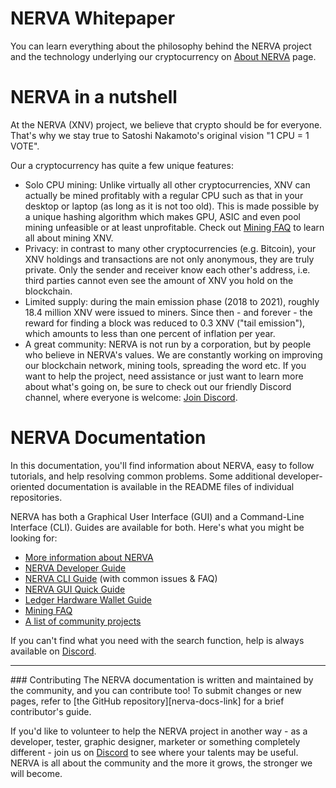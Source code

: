 # NERVA Whitepaper
You can learn everything about the philosophy behind the NERVA project and the technology underlying our cryptocurrency on [About NERVA](about/) page.

# NERVA in a nutshell
At the NERVA (XNV) project, we believe that crypto should be for everyone. That's why we stay true to Satoshi Nakamoto's original vision "1 CPU = 1 VOTE".

Our a cryptocurrency has quite a few unique features:

* Solo CPU mining: Unlike virtually all other cryptocurrencies, XNV can actually be mined profitably with a regular CPU such as that in your desktop or laptop (as long as it is not too old). This is made possible by a unique hashing algorithm which makes GPU, ASIC and even pool mining unfeasible or at least unprofitable. Check out [Mining FAQ](guides/mining/) to learn all about mining XNV.
* Privacy: in contrast to many other cryptocurrencies (e.g. Bitcoin), your XNV holdings and transactions are not only anonymous, they are truly private. Only the sender and receiver know each other's address, i.e. third parties cannot even see the amount of XNV you hold on the blockchain.
* Limited supply: during the main emission phase (2018 to 2021), roughly 18.4 million XNV were issued to miners. Since then - and forever - the reward for finding a block was reduced to 0.3 XNV ("tail emission"), which amounts to less than one percent of inflation per year.
* A great community: NERVA is not run by a corporation, but by people who believe in NERVA's values. We are constantly working on improving our blockchain network, mining tools, spreading the word etc. If you want to help the project, need assistance or just want to learn more about what's going on, be sure to check out our friendly Discord channel, where everyone is welcome: [Join Discord][nerva-discord-link].

# NERVA Documentation
In this documentation, you'll find information about NERVA, easy to follow tutorials, and help resolving common problems. Some additional developer-oriented documentation is available in the README files of individual repositories.

NERVA has both a Graphical User Interface (GUI) and a Command-Line Interface (CLI). Guides are available for both. Here's what you might be looking for:

* [More information about NERVA](about/)
* [NERVA Developer Guide](guides/develop/)
* [NERVA CLI Guide](guides/cli/) (with common issues & FAQ)
* [NERVA GUI Quick Guide](guides/gui/)
* [Ledger Hardware Wallet Guide](guides/ledger/)
* [Mining FAQ](guides/mining/)
* [A list of community projects](projects/)

If you can't find what you need with the search function, help is always available on [Discord][nerva-discord-link].

<hr>
### Contributing
The NERVA documentation is written and maintained by the community, and you can contribute too! To submit changes or new pages, refer to [the GitHub repository][nerva-docs-link] for a brief contributor's guide.

If you'd like to volunteer to help the NERVA project in another way - as a developer, tester, graphic designer, marketer or something completely different - join us on [Discord][nerva-discord-link] to see where your talents may be useful. NERVA is all about the community and the more it grows, the stronger we will become.




<!--Reference links -->
[nerva-discord-link]: https://discord.gg/ufysfvcFwe
[nerva-docs-link]: https://github.com/nerva-project/nerva-docs